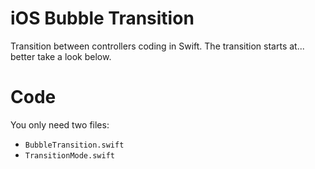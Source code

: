 # iOS Bubble Transition
Transition between controllers coding in Swift. The transition starts at... better take a look below.

# Code
You only need two files:

- `BubbleTransition.swift`
- `TransitionMode.swift`
